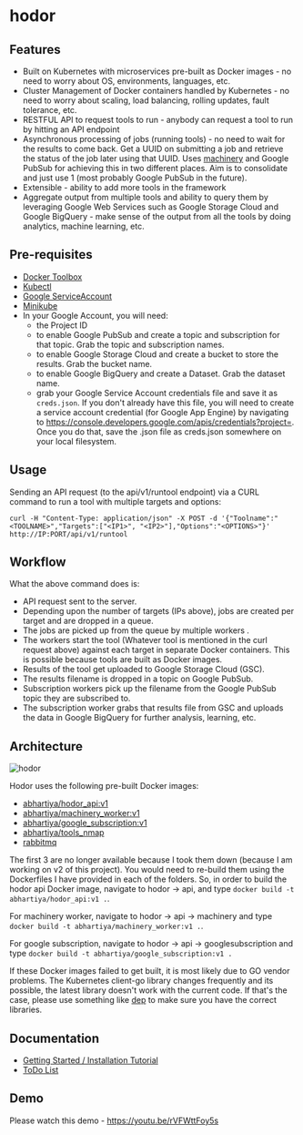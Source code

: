 # hodor

## Features

* Built on Kubernetes with microservices pre-built as Docker images - no need to worry about OS, environments, languages, etc.
* Cluster Management of Docker containers handled by Kubernetes - no need to worry about scaling, load balancing, rolling updates, fault tolerance, etc.
* RESTFUL API to request tools to run - anybody can request a tool to run by hitting an API endpoint
* Asynchronous processing of jobs (running tools) - no need to wait for the results to come back. Get a UUID on submitting a job and retrieve the status of the job later using that UUID. Uses [machinery](https://github.com/RichardKnop/machinery) and Google PubSub for achieving this in two different places. Aim is to consolidate and just use 1 (most probably Google PubSub in the future).
* Extensible - ability to add more tools in the framework
* Aggregate output from multiple tools and ability to query them by leveraging Google Web Services such as Google Storage Cloud and Google BigQuery - make sense of the output from all the tools by doing analytics, machine learning, etc.

## Pre-requisites

* [Docker Toolbox](https://www.docker.com/products/docker-toolbox)
* [Kubectl](http://kubernetes.io/docs/user-guide/prereqs/)
* [Google ServiceAccount](https://cloud.google.com/compute/docs/access/service-accounts)
* [Minikube](http://kubernetes.io/docs/getting-started-guides/minikube/)
* In your Google Account, you will need:
    * the Project ID
    * to enable Google PubSub and create a topic and subscription for that topic. Grab the topic and subscription names.
    * to enable Google Storage Cloud and create a bucket to store the results. Grab the bucket name.
    * to enable Google BigQuery and create a Dataset. Grab the dataset name.
    * grab your Google Service Account credentials file and save it as `creds.json`. If you don't already have this file, you will need to create a service account credential (for Google App Engine) by navigating to https://console.developers.google.com/apis/credentials?project=<project-id>. Once you do that, save the .json file as creds.json somewhere on your local filesystem.

## Usage

Sending an API request (to the api/v1/runtool endpoint) via a CURL command to run a tool with multiple targets and options:

    curl -H "Content-Type: application/json" -X POST -d '{"Toolname":"<TOOLNAME>","Targets":["<IP1>", "<IP2>"],"Options":"<OPTIONS>"}' http://IP:PORT/api/v1/runtool

## Workflow

What the above command does is:
* API request sent to the server.
* Depending upon the number of targets (IPs above), jobs are created per target and are dropped in a queue.
* The jobs are picked up from the queue by multiple workers .
* The workers start the tool (Whatever tool is mentioned in the curl request above) against each target in separate Docker containers. This is possible because tools are built as Docker images.
* Results of the tool get uploaded to Google Storage Cloud (GSC).
* The results filename is dropped in a topic on Google PubSub.
* Subscription workers pick up the filename from the Google PubSub topic they are subscribed to.
* The subscription worker grabs that results file from GSC and uploads the data in Google BigQuery for further analysis, learning, etc.

## Architecture

![hodor](imgs/hodorarch.jpeg)

Hodor uses the following pre-built Docker images:
* [abhartiya/hodor_api:v1](https://hub.docker.com/r/abhartiya/hodor_api/)
* [abhartiya/machinery_worker:v1](https://hub.docker.com/r/abhartiya/machinery_worker/)
* [abhartiya/google_subscription:v1](https://hub.docker.com/r/abhartiya/google_subscription/)
* [abhartiya/tools_nmap](https://hub.docker.com/r/abhartiya/tools_nmap/)
* [rabbitmq](https://hub.docker.com/_/rabbitmq/)

The first 3 are no longer available because I took them down (because I am working on v2 of this project). You would need to re-build them using the Dockerfiles I have provided in each of the folders. So, in order to build the hodor api Docker image, navigate to hodor -> api, and type `docker build -t abhartiya/hodor_api:v1 .`.

For machinery worker, navigate to hodor -> api -> machinery and type `docker build -t abhartiya/machinery_worker:v1 .`.

For google subscription, navigate to hodor -> api -> googlesubscription and type `docker build -t abhartiya/google_subscription:v1 .`

If these Docker images failed to get built, it is most likely due to GO vendor problems. The Kubernetes client-go library changes frequently and its possible, the latest library doesn't work with the current code. If that's the case, please use something like [dep](https://github.com/golang/dep) to make sure you have the correct libraries.

## Documentation

* [Getting Started / Installation Tutorial](docs/getting-started.md)
* [ToDo List](docs/todo-list.md)

## Demo

Please watch this demo - https://youtu.be/rVFWttFoy5s